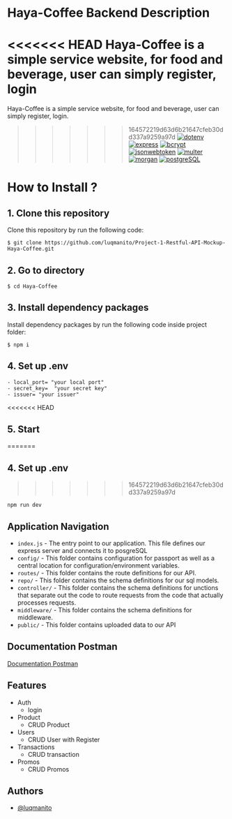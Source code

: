 # Haya-Coffee Backend Description

<<<<<<< HEAD
Haya-Coffee is a simple service website, for food and beverage, user can simply register, login
=======
Haya-Coffee is a simple service website, for food and beverage, user can simply register, login.

>>>>>>> 164572219d63d6b21647cfeb30dd337a9259a97d
[![dotenv](https://img.shields.io/badge/dotenv-16.0.3-blue)](https://www.npmjs.com/package/dotenv)
[![express](https://img.shields.io/badge/express-4.18.1-blue)](https://www.npmjs.com/package/express)
[![bcrypt](https://img.shields.io/badge/bcrypt-5.0.1-blue)](https://www.npmjs.com/package/bcrypt)
[![jsonwebtoken](https://img.shields.io/badge/jsonwebtoken-8.5.1-blue)](https://www.npmjs.com/package/jsonwebtoken)
[![multer](https://img.shields.io/badge/multer-1.4.4-blue)](https://www.npmjs.com/package/multer)
[![morgan](https://img.shields.io/badge/morgan-1.10.0-blue)](https://www.npmjs.com/package/morganr)
[![postgreSQL](https://img.shields.io/badge/pg-8.8.0-blue)](https://www.npmjs.com/package/morganr)

# How to Install ?

## 1. Clone this repository

Clone this repository by run the following code:

```
$ git clone https://github.com/luqmanito/Project-1-Restful-API-Mockup-Haya-Coffee.git
```

## 2. Go to directory

```
$ cd Haya-Coffee
```

## 3. Install dependency packages

Install dependency packages by run the following code inside project folder:

```
$ npm i
```
## 4. Set up .env
```
- local_port= "your local port"
- secret_key=  "your secret key"
- issuer= "your issuer"
```

<<<<<<< HEAD
## 5. Start
=======
## 4. Set up .env
>>>>>>> 164572219d63d6b21647cfeb30dd337a9259a97d
```
npm run dev
```


## Application Navigation

- `index.js` - The entry point to our application. This file defines our express server and connects it to posgreSQL
- `config/` - This folder contains configuration for passport as well as a central location for configuration/environment variables.
- `routes/` - This folder contains the route definitions for our API.
- `repo/` - This folder contains the schema definitions for our sql models.
- `controller/` - This folder contains the schema definitions for unctions that separate out the code to route requests from the code that actually processes requests.
- `middleware/` - This folder contains the schema definitions for middleware.
- `public/` - This folder contains uploaded data to our API

## Documentation Postman

[Documentation Postman](https://goo.by/CY4Dr)

## Features

- Auth
  - login
- Product
  - CRUD Product
- Users
  - CRUD User with Register
- Transactions
  - CRUD transaction
- Promos
  - CRUD Promos


## Authors

- [@luqmanito](https://github.com/luqmanito)
